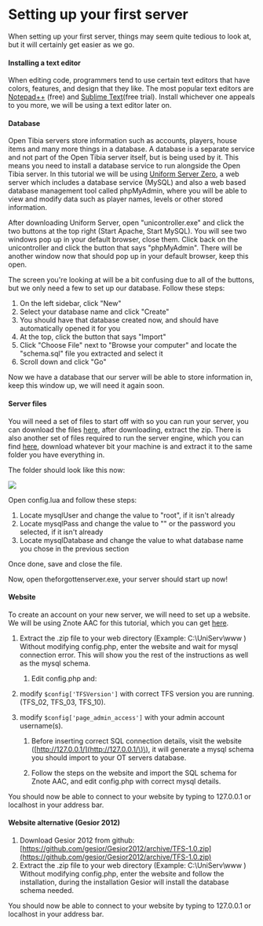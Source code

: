 # Setting up your first server

When setting up your first server, things may seem quite tedious to look at, but it will certainly get easier as we go.

#### Installing a text editor

When editing code, programmers tend to use certain text editors that have colors, features, and design that they like. The most popular text editors are [Notepad++](https://notepad-plus-plus.org/download) \(free\) and [Sublime Text](https://www.sublimetext.com/3)\(free trial\). Install whichever one appeals to you more, we will be using a text editor later on.

#### Database

Open Tibia servers store information such as accounts, players, house items and many more things in a database. A database is a separate service and not part of the Open Tibia server itself, but is being used by it. This means you need to install a database service to run alongside the Open Tibia server. In this tutorial we will be using [Uniform Server Zero](http://www.uniformserver.com), a web server which includes a database service \(MySQL\) and also a web based database management tool called phpMyAdmin, where you will be able to view and modify data such as player names, levels or other stored information.

After downloading Uniform Server, open "unicontroller.exe" and click the two buttons at the top right \(Start Apache, Start MySQL\). You will see two windows pop up in your default browser, close them. Click back on the unicontroller and click the button that says "phpMyAdmin". There will be another window now that should pop up in your default browser, keep this open.

The screen you're looking at will be a bit confusing due to all of the buttons, but we only need a few to set up our database. Follow these steps:

1. On the left sidebar, click "New"
2. Select your database name and click "Create"
3. You should have that database created now, and should have automatically opened it for you
4. At the top, click the button that says "Import"
5. Click "Choose File" next to "Browse your computer" and locate the "schema.sql" file you extracted and select it
6. Scroll down and click "Go"

Now we have a database that our server will be able to store information in, keep this window up, we will need it again soon.

#### Server files

You will need a set of files to start off with so you can run your server, you can download the files [here](https://github.com/otland/forgottenserver/releases/tag/v1.2), after downloading, extract the zip. There is also another set of files required to run the server engine, which you can find [here](https://otland.net/threads/opentibia-dll-pack-v2-0.155310/), download whatever bit your machine is and extract it to the same folder you have everything in.

The folder should look like this now:

![](http://i.imgur.com/eLy8osj.png)

Open config.lua and follow these steps:

1. Locate mysqlUser and change the value to "root", if it isn't already
2. Locate mysqlPass and change the value to "" or the password you selected, if it isn't already
3. Locate mysqlDatabase and change the value to what database name you chose in the previous section

Once done, save and close the file.

Now, open theforgottenserver.exe, your server should start up now!

#### Website

To create an account on your new server, we will need to set up a website. We will be using Znote AAC for this tutorial, which you can get [here](https://github.com/znote/znoteaac).

1. Extract the .zip file to your web directory \(Example: C:\UniServ\www \) Without modifying config.php, enter the website and wait for mysql connection error. This will show you the rest of the instructions as well as the mysql schema.

   1. Edit config.php and:

2. modify `$config['TFSVersion']` with correct TFS version you are running. \(TFS\_02, TFS\_03, TFS\_10\).

3. modify `$config['page_admin_access']` with your admin account username\(s\).

   1. Before inserting correct SQL connection details, visit the website \([http://127.0.0.1/](http://127.0.0.1/\)\), it will generate a mysql schema you should import to your OT servers database.

   2. Follow the steps on the website and import the SQL schema for Znote AAC, and edit config.php with correct mysql details.

You should now be able to connect to your website by typing to 127.0.0.1 or localhost in your address bar.



#### Website alternative \(Gesior 2012\)

1. Download Gesior 2012 from github: [https://github.com/gesior/Gesior2012/archive/TFS-1.0.zip](https://github.com/gesior/Gesior2012/archive/TFS-1.0.zip)
2. Extract the .zip file to your web directory \(Example: C:\UniServ\www \) Without modifying config.php, enter the website and follow the installation, during the installation Gesior will install the database schema needed.

You should now be able to connect to your website by typing to 127.0.0.1 or localhost in your address bar.



